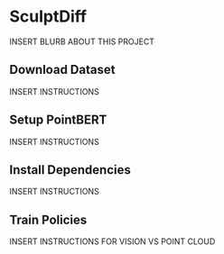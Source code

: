 # SculptDiff
INSERT BLURB ABOUT THIS PROJECT

## Download Dataset
INSERT INSTRUCTIONS

## Setup PointBERT
INSERT INSTRUCTIONS
 
## Install Dependencies
INSERT INSTRUCTIONS

## Train Policies
INSERT INSTRUCTIONS FOR VISION VS POINT CLOUD